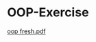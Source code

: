 # OOP-Exercise
[oop fresh.pdf](https://github.com/khaled-taha/OOP-Exercise/files/10351395/oop.fresh.pdf)
